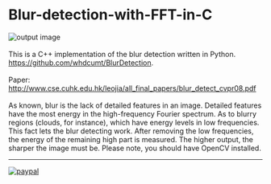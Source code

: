 # Blur-detection-with-FFT-in-C
![output image]( https://qengineering.eu/images/LenaBlur.png ) <br/><br/>
This is a C++ implementation of the blur detection written in Python.<br/> 
https://github.com/whdcumt/BlurDetection. <br/><br/>
Paper: http://www.cse.cuhk.edu.hk/leojia/all_final_papers/blur_detect_cvpr08.pdf <br/><br/>
As known, blur is the lack of detailed features in an image. Detailed features have the most energy in the high-frequency Fourier spectrum. As to blurry regions (clouds, for instance), which have energy levels in low frequencies. This fact lets the blur detecting work. After removing the low frequencies, the energy of the remaining high part is measured. The higher output, the sharper the image must be. Please note, you should have OpenCV installed.

------------

[![paypal](https://qengineering.eu/images/TipJarSmall4.png)](https://www.paypal.com/cgi-bin/webscr?cmd=_s-xclick&hosted_button_id=CPZTM5BB3FCYL) 

